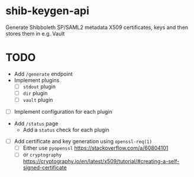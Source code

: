 # shib-keygen-api

Generate Shibboleth SP/SAML2 metadata X509 certificates, keys and then stores them in e.g. Vault

# TODO
* Add `/generate` endpoint
* Implement plugins
  * [ ] `stdout` plugin
  * [ ] `dir` plugin
  * [ ] `vault` plugin
* [ ] Implement configuration for each plugin
* Add `/status` page
  * Add a `status` check for each plugin
* [ ] Add certificate and key generation using `openssl-req(1)`
  * [ ] Either use `pyopenssl` https://stackoverflow.com/a/60804101
  * [ ] or `cryptography` https://cryptography.io/en/latest/x509/tutorial/#creating-a-self-signed-certificate
